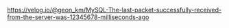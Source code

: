 https://velog.io/@geon_km/MySQL-The-last-packet-successfully-received-from-the-server-was-12345678-milliseconds-ago